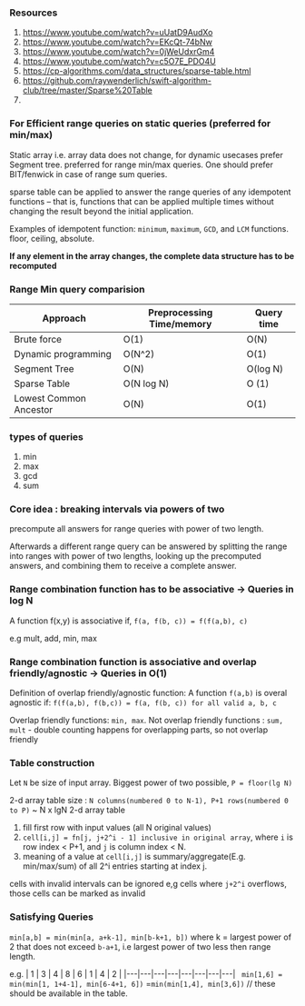 
### Resources

1. https://www.youtube.com/watch?v=uUatD9AudXo
2. https://www.youtube.com/watch?v=EKcQt-74bNw
3. https://www.youtube.com/watch?v=0jWeUdxrGm4
4. https://www.youtube.com/watch?v=c5O7E_PDO4U
5. https://cp-algorithms.com/data_structures/sparse-table.html
6. https://github.com/raywenderlich/swift-algorithm-club/tree/master/Sparse%20Table
7. 
### For Efficient range queries on **static queries** (preferred for min/max)

Static array i.e. array data does not change, for dynamic usecases prefer Segment tree.
preferred for range min/max queries. One should prefer BIT/fenwick in case of range sum queries.

sparse table can be applied to answer the range queries of any idempotent functions – that is, functions that can be applied multiple times without changing the result beyond the initial application.


Examples of idempotent function:
`minimum`, `maximum`, `GCD`, and `LCM` functions.
floor, ceiling, absolute.

**If any element in the array changes, the complete data structure has to be recomputed**

### Range Min query comparision

| Approach | Preprocessing Time/memory | Query time |
| --- | --- | --- |
| Brute force | O(1) | O(N) |
| Dynamic programming | O(N^2) | O(1) |
| Segment Tree | O(N) | O(log N) |
| Sparse Table | O(N log N) | O (1) |
| Lowest Common Ancestor | O(N) | O(1) |

### types of queries

1. min
2. max
3. gcd
4. sum

### Core idea : breaking intervals via powers of two

precompute all answers for range queries with power of two length. 

Afterwards a different range query can be answered by splitting the range into ranges with power of two lengths, looking up the precomputed answers, and combining them to receive a complete answer.



### Range combination function has to be associative -> Queries in log N

A function f(x,y) is associative if,
`f(a, f(b, c)) = f(f(a,b), c)`

e.g mult, add, min, max

### Range combination function is associative and overlap friendly/agnostic -> Queries in O(1)

Definition of overlap friendly/agnostic function:
A function `f(a,b)` is overal agnostic if:
`f(f(a,b), f(b,c)) = f(a, f(b, c)) for all valid a, b, c`

Overlap friendly functions: `min, max`.
Not overlap friendly functions : `sum, mult` - double counting happens for overlapping parts, so not overlap friendly

### Table construction

Let `N` be size of input array.
Biggest power of two possible, `P = floor(lg N)`

2-d array table size : `N columns(numbered 0 to N-1), P+1 rows(numbered 0 to P)` ~ N x lgN 2-d array table

1. fill first row with input values (all N original values)
2. `cell[i,j] = fn[j, j+2^i - 1] inclusive in original array`, where `i` is row index < P+1, and `j` is column index < N.
3. meaning of a value at `cell[i,j]` is summary/aggregate(E.g. min/max/sum) of all 2^i entries starting at index j. 

cells with invalid intervals can be ignored
e,g cells where `j+2^i` overflows, those cells can be marked as invalid

### Satisfying Queries


`min[a,b] = min(min[a, a+k-1], min[b-k+1, b])`
where k = largest power of 2 that does not exceed `b-a+1`, i.e largest power of two less then range length.

e.g.
| 1 | 3 | 4 | 8 | 6 | 1 | 4 | 2 |
|---|---|---|---|---|---|---|---|
` min[1,6] = min(min[1, 1+4-1], min[6-4+1, 6])`
=`min(min[1,4], min[3,6])` // these should be available in the table.